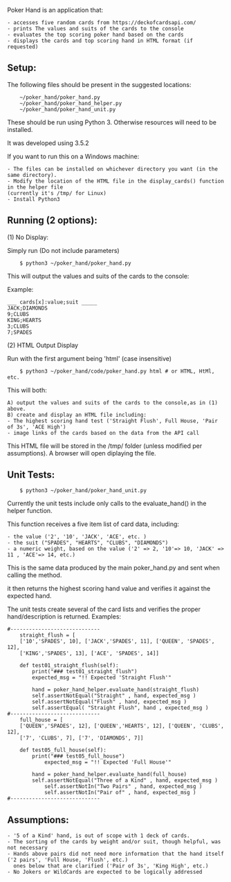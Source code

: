 Poker Hand is an application that:

	- accesses five random cards from https://deckofcardsapi.com/
	- prints The values and suits of the cards to the console
	- evaluates the top scoring poker hand based on the cards
	- displays the cards and top scoring hand in HTML format (if requested)


## Setup:
The following files should be present in the suggested locations:
```
	~/poker_hand/poker_hand.py
	~/poker_hand/poker_hand_helper.py
	~/poker_hand/poker_hand_unit.py
```

These should be run using Python 3.  Otherwise resources will need to be installed.

It was developed using 3.5.2

If you want to run this on a Windows machine:

	- The files can be installed on whichever directory you want (in the same directory).
	- Modify the location of the HTML file in the display_cards() function in the helper file 
	(currently it's /tmp/ for Linux)
	- Install Python3
	



## Running (2 options):
(1) No Display:

Simply run (Do not include parameters)
```
	$ python3 ~/poker_hand/poker_hand.py
```
This will output the values and suits of the cards to the console:

Example:
```
___ cards[x]:value;suit _____
JACK;DIAMONDS
9;CLUBS
KING;HEARTS
3;CLUBS
7;SPADES
```
(2) HTML Output Display

Run with the first argument being 'html' (case insensitive)
```
	$ python3 ~/poker_hand/code/poker_hand.py html # or HTML, HtMl, etc.
```
This will both:

	A) output the values and suits of the cards to the console,as in (1) above.
	B) create and display an HTML file including:
	- The highest scoring hand test ('Straight Flush', Full House, 'Pair of 3s', 'ACE High')
	- image links of the cards based on the data from the API call

This HTML file will be stored in the /tmp/ folder (unless modified per assumptions).  A browser will open diplaying the file.


## Unit Tests:

```
	$ python3 ~/poker_hand/poker_hand_unit.py
```
Currently the unit tests include only calls to the evaluate_hand() in the helper function.

This function receives a five item list of card data, including:
	
	- the value ('2', '10', 'JACK', 'ACE', etc. )
	- the suit ("SPADES", "HEARTS", "CLUBS", "DIAMONDS")
	- a numeric weight, based on the value ('2' => 2, '10'=> 10, 'JACK' => 11 , 'ACE'=> 14, etc.)

This is the same data produced by the main poker_hand.py and sent when calling the method.

it then returns the highest scoring hand value and verifies it against the expected hand.

The unit tests create several of the card lists and verifies the proper hand/description is returned.
Examples:
```
#-----------------------------
	straight_flush = [
	['10','SPADES', 10], ['JACK','SPADES', 11], ['QUEEN', 'SPADES', 12],
	['KING','SPADES', 13], ['ACE', 'SPADES', 14]]

	def test01_straight_flush(self):
		print("### test01_straight_flush")
		expected_msg = "!! Expected 'Straight Flush'"

		hand = poker_hand_helper.evaluate_hand(straight_flush)
		self.assertNotEqual("Straight" , hand, expected_msg )
		self.assertNotEqual("Flush" , hand, expected_msg )
		self.assertEqual( "Straight Flush", hand , expected_msg )
#-----------------------------
	full_house = [
	['QUEEN','SPADES', 12], ['QUEEN','HEARTS', 12], ['QUEEN', 'CLUBS', 12],
	['7', 'CLUBS', 7], ['7', 'DIAMONDS', 7]]

	def test05_full_house(self):
		print("### test05_full_house")
       		expected_msg = "!! Expected 'Full House'"

		hand = poker_hand_helper.evaluate_hand(full_house)
		self.assertNotEqual("Three of a Kind" , hand, expected_msg )
        	self.assertNotIn("Two Pairs" , hand, expected_msg )
        	self.assertNotIn("Pair of" , hand, expected_msg )
#-----------------------------
```
## Assumptions:
	- '5 of a Kind' hand, is out of scope with 1 deck of cards.
	- The sorting of the cards by weight and/or suit, though helpful, was not necessary
	- Hands above pairs did not need more information that the hand itself ('2 pairs', 'Full House, 'Flush', etc.)
  	  ones below that are clarified ('Pair of 3s', 'King High', etc.)
	- No Jokers or WildCards are expected to be logically addressed
